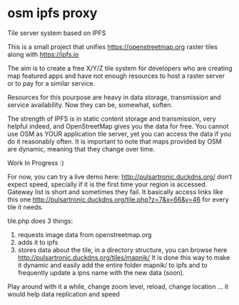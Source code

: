 # osm ipfs proxy
Tile server system based on IPFS

This is a small project that unifies https://openstreetmap.org raster tiles along with https://ipfs.io

The aim is to create a free X/Y/Z tile system for developers who are creating map featured apps and have not enough resources to host a raster server or to pay for a similar service.

Resources for this pourpose are heavy in data storage, transmission and service availability. Now they can be, somewhat, soften.

The strength of IPFS is in static content storage and transmission, very helpful indeed, and OpenStreetMap gives you the data for free. You cannot use OSM as YOUR application tile server, yet you can access the data if you do it reasonably often. It is important to note that maps provided by OSM are dynamic, meaning that they change over time.

Work In Progress :)

For now, you can try a live demo here: http://pulsartronic.duckdns.org/ don’t expect speed, specially if it is the first time your region is accessed. Gateway list is short and sometimes they fail.
It basically access links like this one http://pulsartronic.duckdns.org/tile.php?z=7&x=66&y=46 for every tile it needs.

tile.php does 3 things:
1) requests image data from openstreetmap.org
2) adds it to ipfs
3) stores data about the tile, in a directory structure, you can browse here http://pulsartronic.duckdns.org/tiles/mapnik/
It is done this way to make it dynamic and easily add the entire folder mapnik/ to ipfs and to frequently update a ipns name with the new data (soon).


Play around with it a while, change zoom level, reload, change location ... it would help data replication and speed
